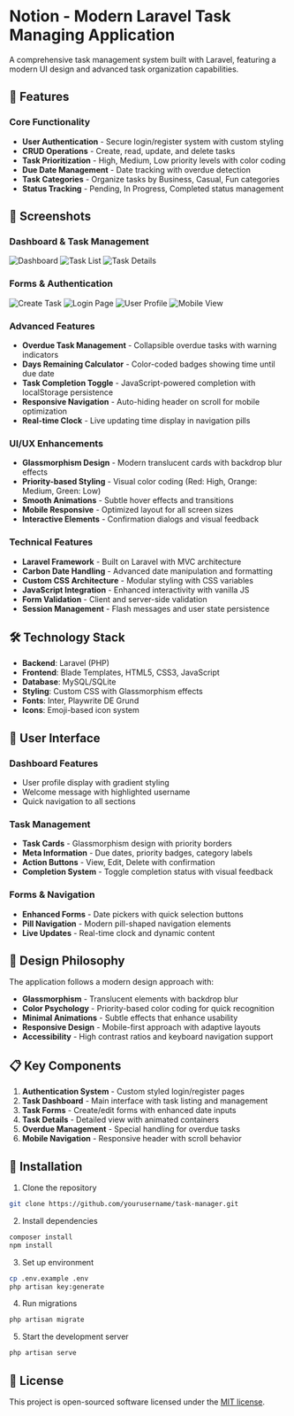 # Notion - Modern Laravel Task Managing Application

A comprehensive task management system built with Laravel, featuring a modern UI design and advanced task organization capabilities.

## 🚀 Features

### Core Functionality

-   **User Authentication** - Secure login/register system with custom styling
-   **CRUD Operations** - Create, read, update, and delete tasks
-   **Task Prioritization** - High, Medium, Low priority levels with color coding
-   **Due Date Management** - Date tracking with overdue detection
-   **Task Categories** - Organize tasks by Business, Casual, Fun categories
-   **Status Tracking** - Pending, In Progress, Completed status management

## 📸 Screenshots

### Dashboard & Task Management
![Dashboard](https://github.com/user-attachments/assets/your-dashboard-image-url)
![Task List](https://github.com/user-attachments/assets/your-task-list-image-url)
![Task Details](https://github.com/user-attachments/assets/your-task-details-image-url)

### Forms & Authentication
![Create Task](https://github.com/user-attachments/assets/your-create-task-image-url)
![Login Page](https://github.com/user-attachments/assets/your-login-page-image-url)
![User Profile](https://github.com/user-attachments/assets/your-user-profile-image-url)
![Mobile View](https://github.com/user-attachments/assets/your-mobile-view-image-url)

### Advanced Features

-   **Overdue Task Management** - Collapsible overdue tasks with warning indicators
-   **Days Remaining Calculator** - Color-coded badges showing time until due date
-   **Task Completion Toggle** - JavaScript-powered completion with localStorage persistence
-   **Responsive Navigation** - Auto-hiding header on scroll for mobile optimization
-   **Real-time Clock** - Live updating time display in navigation pills

### UI/UX Enhancements

-   **Glassmorphism Design** - Modern translucent cards with backdrop blur effects
-   **Priority-based Styling** - Visual color coding (Red: High, Orange: Medium, Green: Low)
-   **Smooth Animations** - Subtle hover effects and transitions
-   **Mobile Responsive** - Optimized layout for all screen sizes
-   **Interactive Elements** - Confirmation dialogs and visual feedback

### Technical Features

-   **Laravel Framework** - Built on Laravel with MVC architecture
-   **Carbon Date Handling** - Advanced date manipulation and formatting
-   **Custom CSS Architecture** - Modular styling with CSS variables
-   **JavaScript Integration** - Enhanced interactivity with vanilla JS
-   **Form Validation** - Client and server-side validation
-   **Session Management** - Flash messages and user state persistence

## 🛠️ Technology Stack

-   **Backend**: Laravel (PHP)
-   **Frontend**: Blade Templates, HTML5, CSS3, JavaScript
-   **Database**: MySQL/SQLite
-   **Styling**: Custom CSS with Glassmorphism effects
-   **Fonts**: Inter, Playwrite DE Grund
-   **Icons**: Emoji-based icon system

## 📱 User Interface

### Dashboard Features

-   User profile display with gradient styling
-   Welcome message with highlighted username
-   Quick navigation to all sections

### Task Management

-   **Task Cards** - Glassmorphism design with priority borders
-   **Meta Information** - Due dates, priority badges, category labels
-   **Action Buttons** - View, Edit, Delete with confirmation
-   **Completion System** - Toggle completion status with visual feedback

### Forms & Navigation

-   **Enhanced Forms** - Date pickers with quick selection buttons
-   **Pill Navigation** - Modern pill-shaped navigation elements
-   **Live Updates** - Real-time clock and dynamic content

## 🎨 Design Philosophy

The application follows a modern design approach with:

-   **Glassmorphism** - Translucent elements with backdrop blur
-   **Color Psychology** - Priority-based color coding for quick recognition
-   **Minimal Animations** - Subtle effects that enhance usability
-   **Responsive Design** - Mobile-first approach with adaptive layouts
-   **Accessibility** - High contrast ratios and keyboard navigation support

## 📋 Key Components

1. **Authentication System** - Custom styled login/register pages
2. **Task Dashboard** - Main interface with task listing and management
3. **Task Forms** - Create/edit forms with enhanced date inputs
4. **Task Details** - Detailed view with animated containers
5. **Overdue Management** - Special handling for overdue tasks
6. **Mobile Navigation** - Responsive header with scroll behavior

## 🚀 Installation

1. Clone the repository

```bash
git clone https://github.com/yourusername/task-manager.git
```

2. Install dependencies

```bash
composer install
npm install
```

3. Set up environment

```bash
cp .env.example .env
php artisan key:generate
```

4. Run migrations

```bash
php artisan migrate
```

5. Start the development server

```bash
php artisan serve
```

## 📄 License

This project is open-sourced software licensed under the [MIT license](https://opensource.org/licenses/MIT).
